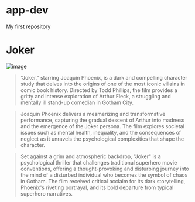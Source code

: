 # app-dev
My first repository
# Joker

![image](https://github.com/Meggyboah/app-dev/assets/152974939/3ac4fabd-654d-4ee9-9a61-1d9bf035a2af)
> "Joker," starring Joaquin Phoenix, is a dark and compelling character study that delves into the origins of one of the most iconic villains in comic book history. Directed by Todd Phillips, the film provides a gritty and intense exploration of Arthur Fleck, a struggling and mentally ill stand-up comedian in Gotham City.

> Joaquin Phoenix delivers a mesmerizing and transformative performance, capturing the gradual descent of Arthur into madness and the emergence of the Joker persona. The film explores societal issues such as mental health, inequality, and the consequences of neglect as it unravels the psychological complexities that shape the character.

> Set against a grim and atmospheric backdrop, "Joker" is a psychological thriller that challenges traditional superhero movie conventions, offering a thought-provoking and disturbing journey into the mind of a disturbed individual who becomes the symbol of chaos in Gotham. The film received critical acclaim for its dark storytelling, Phoenix's riveting portrayal, and its bold departure from typical superhero narratives.
